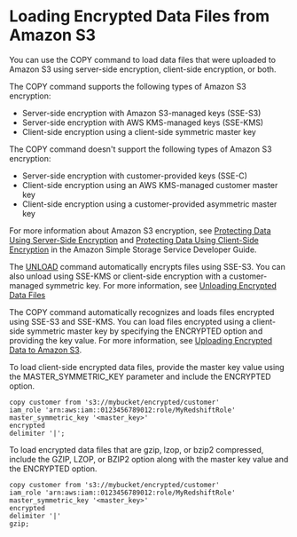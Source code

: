 # Loading Encrypted Data Files from Amazon S3<a name="c_loading-encrypted-files"></a>

You can use the COPY command to load data files that were uploaded to Amazon S3 using server\-side encryption, client\-side encryption, or both\. 

The COPY command supports the following types of Amazon S3 encryption:
+ Server\-side encryption with Amazon S3\-managed keys \(SSE\-S3\)
+ Server\-side encryption with AWS KMS\-managed keys \(SSE\-KMS\)
+ Client\-side encryption using a client\-side symmetric master key

The COPY command doesn't support the following types of Amazon S3 encryption:
+ Server\-side encryption with customer\-provided keys \(SSE\-C\)
+ Client\-side encryption using an AWS KMS\-managed customer master key
+ Client\-side encryption using a customer\-provided asymmetric master key

For more information about Amazon S3 encryption, see [ Protecting Data Using Server\-Side Encryption](https://docs.aws.amazon.com/AmazonS3/latest/dev/serv-side-encryption.html) and [Protecting Data Using Client\-Side Encryption](https://docs.aws.amazon.com/AmazonS3/latest/dev/UsingClientSideEncryption.html) in the Amazon Simple Storage Service Developer Guide\.

The [UNLOAD](r_UNLOAD.md) command automatically encrypts files using SSE\-S3\. You can also unload using SSE\-KMS or client\-side encryption with a customer\-managed symmetric key\. For more information, see [Unloading Encrypted Data Files](t_unloading_encrypted_files.md)

The COPY command automatically recognizes and loads files encrypted using SSE\-S3 and SSE\-KMS\. You can load files encrypted using a client\-side symmetric master key by specifying the ENCRYPTED option and providing the key value\. For more information, see [Uploading Encrypted Data to Amazon S3](t_uploading-encrypted-data.md)\.

To load client\-side encrypted data files, provide the master key value using the MASTER\_SYMMETRIC\_KEY parameter and include the ENCRYPTED option\.

```
copy customer from 's3://mybucket/encrypted/customer' 
iam_role 'arn:aws:iam::0123456789012:role/MyRedshiftRole'
master_symmetric_key '<master_key>' 
encrypted
delimiter '|';
```

To load encrypted data files that are gzip, lzop, or bzip2 compressed, include the GZIP, LZOP, or BZIP2 option along with the master key value and the ENCRYPTED option\.

```
copy customer from 's3://mybucket/encrypted/customer' 
iam_role 'arn:aws:iam::0123456789012:role/MyRedshiftRole'
master_symmetric_key '<master_key>'
encrypted 
delimiter '|' 
gzip;
```